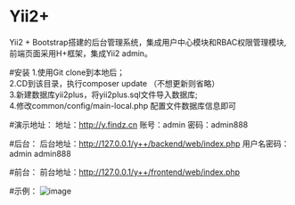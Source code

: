 # Yii2+
Yii2 + Bootstrap搭建的后台管理系统，集成用户中心模块和RBAC权限管理模块,前端页面采用H+框架，集成Yii2 admin。

#安装
1.使用Git clone到本地后；<br>
2.CD到该目录，执行composer update （不想更新则省略）<br>
3.新建数据库yii2plus，将yii2plus.sql文件导入数据库;<br>
4.修改common/config/main-local.php 配置文件数据库信息即可<br>

#演示地址：
地址：http://y.findz.cn    账号：admin  密码：admin888

#后台：
后台地址：http://127.0.0.1/y++/backend/web/index.php
用户名密码：admin   admin888

#前台：
前台地址：http://127.0.0.1/y++/frontend/web/index.php

#示例：
![image](https://github.com/lzkong1029/Yii2-Plus/master/screenshots/login.jpg)